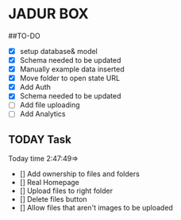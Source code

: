 # JADUR BOX

##TO-DO

 - [x] setup database& model
 - [x] Schema needed to be updated  
 - [x] Manually example data inserted
 - [x] Move folder to open state URL
 - [x] Add Auth
 - [x] Schema needed to be updated  
 - [ ] Add file uploading
 - [ ] Add Analytics
 
## TODAY Task 
Today time 2:47:49=>

 - [] Add ownership to files and folders 
 - [] Real Homepage
 - [] Upload files to right folder
 - [] Delete files button 
 - [] Allow files that aren't images to be uploaded
 
